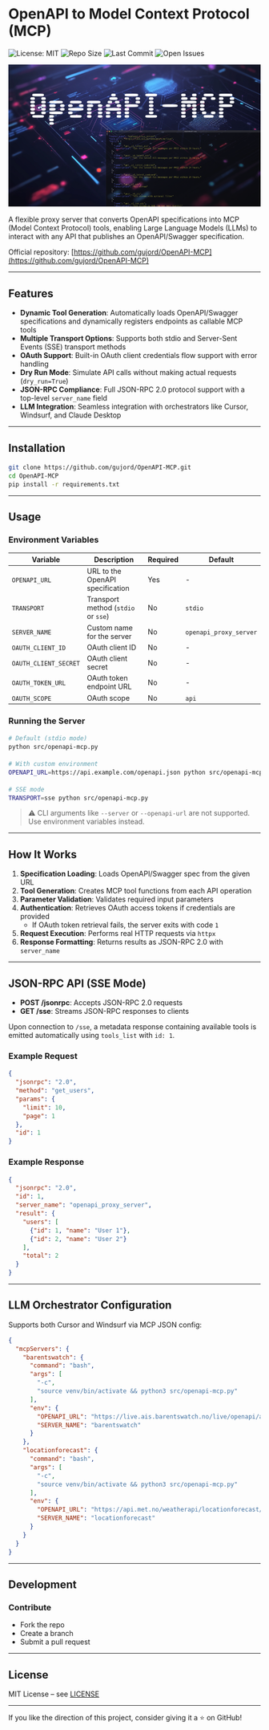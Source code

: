 # OpenAPI to Model Context Protocol (MCP)

![License: MIT](https://img.shields.io/badge/License-MIT-yellow.svg)
![Repo Size](https://img.shields.io/github/repo-size/gujord/OpenAPI-MCP)
![Last Commit](https://img.shields.io/github/last-commit/gujord/OpenAPI-MCP)
![Open Issues](https://img.shields.io/github/issues/gujord/OpenAPI-MCP)

![OpenAPI-MCP](OpenAPI-MCP.png)

A flexible proxy server that converts OpenAPI specifications into MCP (Model Context Protocol) tools, enabling Large Language Models (LLMs) to interact with any API that publishes an OpenAPI/Swagger specification.

Official repository: [https://github.com/gujord/OpenAPI-MCP](https://github.com/gujord/OpenAPI-MCP)

---

## Features

- **Dynamic Tool Generation**: Automatically loads OpenAPI/Swagger specifications and dynamically registers endpoints as callable MCP tools  
- **Multiple Transport Options**: Supports both stdio and Server-Sent Events (SSE) transport methods  
- **OAuth Support**: Built-in OAuth client credentials flow support with error handling  
- **Dry Run Mode**: Simulate API calls without making actual requests (`dry_run=True`)  
- **JSON-RPC Compliance**: Full JSON-RPC 2.0 protocol support with a top-level `server_name` field  
- **LLM Integration**: Seamless integration with orchestrators like Cursor, Windsurf, and Claude Desktop  

---

## Installation

```bash
git clone https://github.com/gujord/OpenAPI-MCP.git
cd OpenAPI-MCP
pip install -r requirements.txt
```

---

## Usage

### Environment Variables

| Variable              | Description                                  | Required | Default                |
|-----------------------|----------------------------------------------|----------|------------------------|
| `OPENAPI_URL`         | URL to the OpenAPI specification             | Yes      | -                      |
| `TRANSPORT`           | Transport method (`stdio` or `sse`)          | No       | `stdio`                |
| `SERVER_NAME`         | Custom name for the server                   | No       | `openapi_proxy_server` |
| `OAUTH_CLIENT_ID`     | OAuth client ID                              | No       | -                      |
| `OAUTH_CLIENT_SECRET` | OAuth client secret                          | No       | -                      |
| `OAUTH_TOKEN_URL`     | OAuth token endpoint URL                     | No       | -                      |
| `OAUTH_SCOPE`         | OAuth scope                                  | No       | `api`                  |

### Running the Server

```bash
# Default (stdio mode)
python src/openapi-mcp.py

# With custom environment
OPENAPI_URL=https://api.example.com/openapi.json python src/openapi-mcp.py

# SSE mode
TRANSPORT=sse python src/openapi-mcp.py
```

> ⚠️ CLI arguments like `--server` or `--openapi-url` are not supported. Use environment variables instead.

---

## How It Works

1. **Specification Loading**: Loads OpenAPI/Swagger spec from the given URL  
2. **Tool Generation**: Creates MCP tool functions from each API operation  
3. **Parameter Validation**: Validates required input parameters  
4. **Authentication**: Retrieves OAuth access tokens if credentials are provided  
    - If OAuth token retrieval fails, the server exits with code `1`  
5. **Request Execution**: Performs real HTTP requests via `httpx`  
6. **Response Formatting**: Returns results as JSON-RPC 2.0 with `server_name`  

---

## JSON-RPC API (SSE Mode)

- **POST /jsonrpc**: Accepts JSON-RPC 2.0 requests  
- **GET /sse**: Streams JSON-RPC responses to clients  

Upon connection to `/sse`, a metadata response containing available tools is emitted automatically using `tools_list` with `id: 1`.

### Example Request

```json
{
  "jsonrpc": "2.0",
  "method": "get_users",
  "params": {
    "limit": 10,
    "page": 1
  },
  "id": 1
}
```

### Example Response

```json
{
  "jsonrpc": "2.0",
  "id": 1,
  "server_name": "openapi_proxy_server",
  "result": {
    "users": [
      {"id": 1, "name": "User 1"},
      {"id": 2, "name": "User 2"}
    ],
    "total": 2
  }
}
```

---

## LLM Orchestrator Configuration

Supports both Cursor and Windsurf via MCP JSON config:

```json
{
  "mcpServers": {
    "barentswatch": {
      "command": "bash",
      "args": [
        "-c",
        "source venv/bin/activate && python3 src/openapi-mcp.py"
      ],
      "env": {
        "OPENAPI_URL": "https://live.ais.barentswatch.no/live/openapi/ais/openapi.json",
        "SERVER_NAME": "barentswatch"
      }
    },
    "locationforecast": {
      "command": "bash",
      "args": [
        "-c",
        "source venv/bin/activate && python3 src/openapi-mcp.py"
      ],
      "env": {
        "OPENAPI_URL": "https://api.met.no/weatherapi/locationforecast/2.0/swagger",
        "SERVER_NAME": "locationforecast"
      }
    }
  }
}
```

---

## Development

### Contribute

- Fork the repo  
- Create a branch  
- Submit a pull request  

---

## License

MIT License – see [LICENSE](LICENSE)

---

If you like the direction of this project, consider giving it a ⭐ on GitHub!